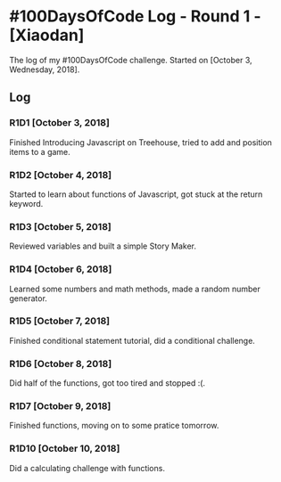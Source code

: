 # #100DaysOfCode Log - Round 1 - [Xiaodan]

The log of my #100DaysOfCode challenge. Started on [October 3, Wednesday, 2018].

## Log

### R1D1 [October 3, 2018]
Finished Introducing Javascript on Treehouse, tried to add and position items to a game.

### R1D2 [October 4, 2018]
Started to learn about functions of Javascript, got stuck at the return keyword.

### R1D3 [October 5, 2018]
Reviewed variables and built a simple Story Maker.

### R1D4 [October 6, 2018]
Learned some numbers and math methods, made a random number generator.

### R1D5 [October 7, 2018]
Finished conditional statement tutorial, did a conditional challenge.

### R1D6 [October 8, 2018]
Did half of the functions, got too tired and stopped :(.

### R1D7 [October 9, 2018]
Finished functions, moving on to some pratice tomorrow.

### R1D10 [October 10, 2018]
Did a calculating challenge with functions.
